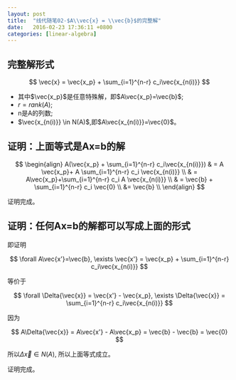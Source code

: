 ```yaml
---
layout: post
title:  "线代随笔02-$A\\vec{x} = \\vec{b}$的完整解"
date:   2016-02-23 17:36:11 +0800
categories: [linear-algebra]
---
```


## 完整解形式

$$ 
\vec{x} = \vec{x_p} + \sum_{i=1}^{n-r} c_i\vec{x_{n(i)}} 
$$

* 其中$\vec{x_p}$是任意特殊解，即$A\vec{x_p}=\vec{b}$;
* $r=rank(A)$;
* n是A的列数;
* $\vec{x_{n(i)}} \in N(A)$,即$A\vec{x_{n(i)}}=\vec{0}$。


## 证明：上面等式是Ax=b的解

$$
\begin{align}
	A(\vec{x_p} + \sum_{i=1}^{n-r} c_i\vec{x_{n(i)}}) 
	& =  A \vec{x_p}+ A \sum_{i=1}^{n-r} c_i \vec{x_{n(i)}} \\ 
	& =  A\vec{x_p}+\sum_{i=1}^{n-r} c_i A \vec{x_{n(i)}} \\
	& = \vec{b} + \sum_{i=1}^{n-r} c_i  \vec{0} \\
	&= \vec{b} \\
\end{align}
$$

证明完成。


## 证明：任何Ax=b的解都可以写成上面的形式

即证明

$$
	\forall  A\vec{x'}=\vec{b}, \exists  \vec{x'} = \vec{x_p} + \sum_{i=1}^{n-r} c_i\vec{x_{n(i)}}
$$


等价于

$$
	\forall \Delta{\vec{x}} = \vec{x'} - \vec{x_p}, \exists \Delta{\vec{x}} = \sum_{i=1}^{n-r} c_i\vec{x_{n(i)}}
$$


因为

$$
A\Delta{\vec{x}} = A\vec{x'} - A\vec{x_p} = \vec{b} - \vec{b} = \vec{0}
$$

所以$\Delta{\vec{x}} \in N(A)$, 所以上面等式成立。

证明完成。

